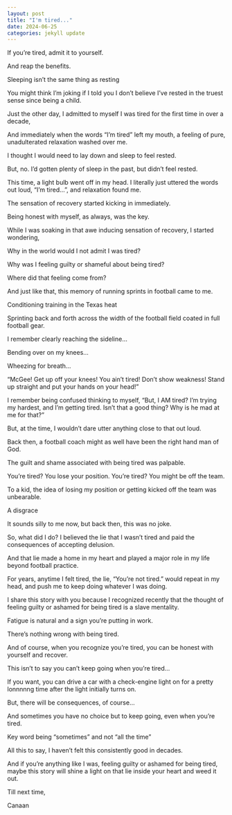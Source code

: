 ```yaml
---
layout: post
title: "I'm tired..."
date: 2024-06-25
categories: jekyll update
---
```


If you’re tired, admit it to yourself. 

And reap the benefits. 

Sleeping isn’t the same thing as resting

You might think I’m joking if I told you I don’t believe I’ve rested in the truest sense since being a child. 

Just the other day, I admitted to myself I was tired for the first time in over a decade,

And immediately when the words “I’m tired” left my mouth, a feeling of pure, unadulterated relaxation washed over me. 

I thought I would need to lay down and sleep to feel rested. 

But, no. I’d gotten plenty of sleep in the past, but didn’t feel rested. 

This time, a light bulb went off in my head. I literally just uttered the words out loud, “I’m tired…”, and relaxation found me. 

The sensation of recovery started kicking in immediately. 

Being honest with myself, as always, was the key. 

While I was soaking in that awe inducing sensation of recovery, I started wondering, 

Why in the world would I not admit I was tired? 

Why was I feeling guilty or shameful about being tired? 

Where did that feeling come from? 

And just like that, this memory of running sprints in football came to me. 

Conditioning training in the Texas heat

Sprinting back and forth across the width of the football field coated in full football gear. 

I remember clearly reaching the sideline… 

Bending over on my knees…

Wheezing for breath…

“McGee! Get up off your knees! You ain’t tired! Don’t show weakness! Stand up straight and put your hands on your head!”

I remember being confused thinking to myself, “But, I AM tired? I’m trying my hardest, and I’m getting tired. Isn’t that a good thing? Why is he mad at me for that?”

But, at the time, I wouldn’t dare utter anything close to that out loud. 

Back then, a football coach might as well have been the right hand man of God. 

The guilt and shame associated with being tired was palpable. 

You’re tired? You lose your position. You’re tired? You might be off the team. 

To a kid, the idea of losing my position or getting kicked off the team was unbearable. 

A disgrace 

It sounds silly to me now, but back then, this was no joke. 

So, what did I do? I believed the lie that I wasn’t tired and paid the consequences of accepting delusion. 

And that lie made a home in my heart and played a major role in my life beyond football practice. 

For years, anytime I felt tired, the lie, “You’re not tired.” would repeat in my head, and push me to keep doing whatever I was doing. 

I share this story with you because I recognized recently that the thought of feeling guilty or ashamed for being tired is a slave mentality.

Fatigue is natural and a sign you’re putting in work. 

There’s nothing wrong with being tired. 

And of course, when you recognize you’re tired, you can be honest with yourself and recover. 

This isn’t to say you can’t keep going when you’re tired…

If you want, you can drive a car with a check-engine light on for a pretty lonnnnng time after the light initially turns on.

But, there will be consequences, of course… 

And sometimes you have no choice but to keep going, even when you’re tired. 

Key word being “sometimes” and not “all the time”

All this to say, I haven’t felt this consistently good in decades. 

And if you’re anything like I was, feeling guilty or ashamed for being tired, maybe this story will shine a light on that lie inside your heart and weed it out. 

Till next time, 

Canaan 
